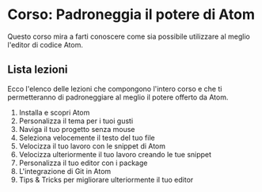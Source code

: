 # Corso: Padroneggia il potere di Atom

Questo corso mira a farti conoscere come sia possibile utilizzare al meglio l'editor di codice Atom.

## Lista lezioni
Ecco l'elenco delle lezioni che compongono l'intero corso e che ti permetteranno di padroneggiare al meglio il potere offerto da Atom.

1. Installa e scopri Atom
2. Personalizza il tema per i tuoi gusti
3. Naviga il tuo progetto senza mouse
4. Seleziona velocemente il testo del tuo file
5. Velocizza il tuo lavoro con le snippet di Atom
6. Velocizza ulteriormente il tuo lavoro creando le tue snippet
7. Personalizza il tuo editor con i package
8. L'integrazione di Git in Atom
9. Tips & Tricks per migliorare ulteriormente il tuo editor

